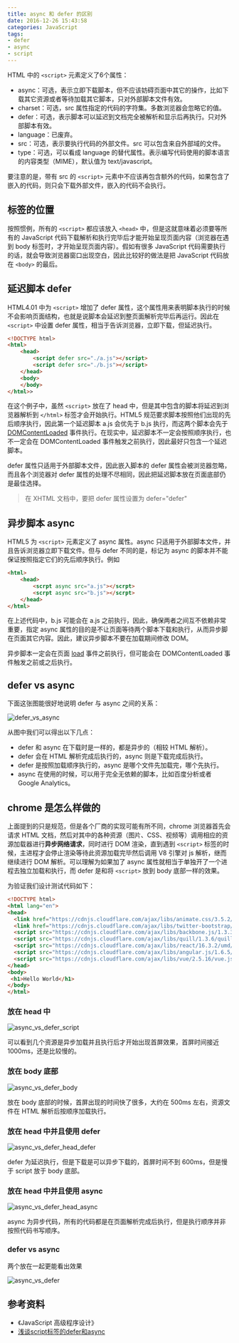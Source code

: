```yaml
---
title: async 和 defer 的区别
date: 2016-12-26 15:43:58
categories: JavaScript
tags:
- defer
- async
- script    
---
```


HTML 中的 `<script>` 元素定义了6个属性：

- async：可选，表示立即下载脚本，但不应该妨碍页面中其它的操作，比如下载其它资源或者等待加载其它脚本，只对外部脚本文件有效。
- charset：可选，src 属性指定的代码的字符集。多数浏览器会忽略它的值。
- defer：可选，表示脚本可以延迟到文档完全被解析和显示后再执行。只对外部脚本有效。
- language：已废弃。
- src：可选，表示要执行代码的外部文件。src 可以包含来自外部域的文件。
- type：可选，可以看成 language 的替代属性。表示编写代码使用的脚本语言的内容类型（MIME），默认值为 text/javascript。

要注意的是，带有 src 的 `<script>` 元素中不应该再包含额外的代码，如果包含了嵌入的代码，则只会下载外部文件，嵌入的代码不会执行。

<!--more-->

## 标签的位置

按照惯例，所有的 `<script>` 都应该放入 `<head>` 中，但是这就意味着必须要等所有的 JavaScript 代码下载解析和执行完毕后才能开始呈现页面内容（浏览器在遇到 body 标签时，才开始呈现页面内容）。假如有很多 JavaScript 代码需要执行的话，就会导致浏览器窗口出现空白，因此比较好的做法是把 JavaScript 代码放在 `<body>` 的最后。

## 延迟脚本 defer

HTML4.01 中为 `<script>` 增加了 defer 属性，这个属性用来表明脚本执行的时候不会影响页面结构，也就是说脚本会延迟到整页面解析完毕后再运行。因此在 `<script>` 中设置 defer 属性，相当于告诉浏览器，立即下载，但延迟执行。

```html
<!DOCTYPE html>
<html>
    <head>
        <script defer src="./a.js"></script>
        <script defer src="./b.js"></script>
    </head>
    <body>
    </body>
</html>>
```

在这个例子中，虽然 `<script>` 放在了 head 中，但是其中包含的脚本将延迟到浏览器解析到 `</html>` 标签才会开始执行。HTML5 规范要求脚本按照他们出现的先后顺序执行，因此第一个延迟脚本 a.js 会优先于 b.js 执行，而这两个脚本会先于 [DOMContentLoaded](https://developer.mozilla.org/zh-CN/docs/Web/Events/DOMContentLoaded) 事件执行。在现实中，延迟脚本不一定会按照顺序执行，也不一定会在 DOMContentLoaded 事件触发之前执行，因此最好只包含一个延迟脚本。

defer 属性只适用于外部脚本文件，因此嵌入脚本的 defer 属性会被浏览器忽略，而且各个浏览器对 defer 属性的处理不尽相同，因此把延迟脚本放在页面底部仍是最佳选择。

> 在 XHTML 文档中，要把 defer 属性设置为 defer="defer"

## 异步脚本 async

HTML5 为 `<script>` 元素定义了 async 属性。async 只适用于外部脚本文件，并且告诉浏览器立即下载文件。但与 defer 不同的是，标记为 async 的脚本并不能保证按照指定它们的先后顺序执行。例如

```html
<html>
    <head>
        <scrpt async src="a.js"></scrpt>
        <scrpt async src="b.js"></scrpt>
    </head>
</html>
```

在上述代码中，b.js 可能会在 a.js 之前执行，因此，确保两者之间互不依赖非常重要，指定 async 属性的目的是不让页面等待两个脚本下载和执行，从而异步脚在页面其它内容。因此，建议异步脚本不要在加载期间修改 DOM。

异步脚本一定会在页面 [load](https://developer.mozilla.org/en-US/docs/Web/Events/load) 事件之前执行，但可能会在 DOMContentLoaded 事件触发之前或之后执行。

## defer vs async 

下面这张图能很好地说明 defer 与 async 之间的关系：

<img src="/assets/img/async_vs_defer.svg" alt="defer_vs_async">

从图中我们可以得出以下几点：

- defer 和 async 在下载时是一样的，都是异步的（相较 HTML 解析）。
- defer 会在 HTML 解析完成后执行的，async 则是下载完成后执行。
- defer 是按照加载顺序执行的，async 是哪个文件先加载完，哪个先执行。
- async 在使用的时候，可以用于完全无依赖的脚本，比如百度分析或者 Google Analytics。

## chrome 是怎么样做的

上面提到的只是规范，但是各个厂商的实现可能有所不同，chrome 浏览器首先会请求 HTML 文档，然后对其中的各种资源（图片、CSS、视频等）调用相应的资源加载器进行**异步网络请求**，同时进行 DOM 渲染，直到遇到 `<script>` 标签的时候，主进程才会停止渲染等待此资源加载完毕然后调用 V8 引擎对 js 解析，继而继续进行 DOM 解析。可以理解为如果加了 async 属性就相当于单独开了一个进程去独立加载和执行，而 defer 是和将 `<script>` 放到 body 底部一样的效果。

为验证我们设计测试代码如下：

```html
<!DOCTYPE html>
<html lang="en">
<head>
  <link href="https://cdnjs.cloudflare.com/ajax/libs/animate.css/3.5.2/animate.css" ref="stylesheet">
  <link href="https://cdnjs.cloudflare.com/ajax/libs/twitter-bootstrap/4.1.0/css/bootstrap.css" rel="stylesheet">
  <script src="https://cdnjs.cloudflare.com/ajax/libs/backbone.js/1.3.3/backbone.js"></script>
  <script src="https://cdnjs.cloudflare.com/ajax/libs/quill/1.3.6/quill.js"></script>
  <script src="https://cdnjs.cloudflare.com/ajax/libs/react/16.3.2/umd/react.development.js"></script>
  <script src="https://cdnjs.cloudflare.com/ajax/libs/angular.js/1.6.5/angular.js"></script>
  <script src="https://cdnjs.cloudflare.com/ajax/libs/vue/2.5.16/vue.js"></script>
</head>
<body>
 <h1>Hello World</h1>
</body>
</html>
```

### 放在 head 中

<img src="/assets/img/async_vs_defer_script.png" alt="async_vs_defer_script">

可以看到几个资源是异步加载并且执行后才开始出现首屏效果，首屏时间接近 1000ms，还是比较慢的。


### 放在 body 底部

<img src="/assets/img/async_vs_defer_body.png" alt="async_vs_defer_body">

放在 body 底部的时候，首屏出现的时间快了很多，大约在 500ms 左右，资源文件在 HTML 解析后按顺序加载执行。

### 放在 head 中并且使用 defer

<img src="/assets/img/async_vs_defer_head_defer.png" alt="async_vs_defer_head_defer">

defer 为延迟执行，但是下载是可以异步下载的，首屏时间不到 600ms，但是慢于 script 放于 body 底部。

### 放在 head 中并且使用 async 

<img src="/assets/img/async_vs_defer_head_async.png" alt="async_vs_defer_head_async">

async 为异步代码，所有的代码都是在页面解析完成后执行，但是执行顺序并非按照代码书写顺序。

### defer vs async

两个放在一起更能看出效果

<img src="/assets/img/async_vs_defer.png" alt="async_vs_defer">

## 参考资料

- 《JavaScript 高级程序设计》
- [浅谈script标签的defer和async](https://segmentfault.com/a/1190000006778717)